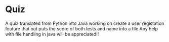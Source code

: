 # Quiz
A quiz translated from Python into Java working on create a user registation feature that out puts the score of both tests and name into a file 
Any help with file handling in java will be appreciated!!
